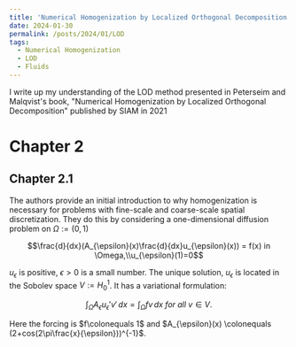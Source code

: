 ```yaml
---
title: 'Numerical Homogenization by Localized Orthogonal Decomposition'
date: 2024-01-30
permalink: /posts/2024/01/LOD
tags:
  - Numerical Homogenization
  - LOD
  - Fluids
---
```


I write up my understanding of the LOD method presented in Peterseim and Malqvist's book, "Numerical Homogenization by Localized Orthogonal Decomposition" published by SIAM in 2021

Chapter 2
======

Chapter 2.1
----

The authors provide an initial introduction to why homogenization is necessary for problems with fine-scale and coarse-scale spatial discretization. They do this by considering a one-dimensional diffusion problem on $\Omega :=(0,1)$

$$\frac{d}{dx}(A_{\epsilon}(x)\frac{d}{dx}u_{\epsilon}(x)) = f(x) in \Omega,\\u_{\epsilon}(1)=0$$

$u_{\epsilon}$ is positive, $\epsilon>0$ is a small number. The unique solution, $u_{\epsilon}$ is located in the Sobolev space $V:=H_{0}^{1}$. It has a variational formulation: 

$$
\int_{\Omega} A_{\epsilon}u_{\epsilon}'v' \, dx = \int_{\Omega} fv \, dx\ for\ all\ v \in V.
$$

Here the forcing is $f\colonequals 1$ and $A_{\epsilon}(x) \colonequals (2+cos(2\pi\frac{x}{\epsilon}))^{-1}$.
